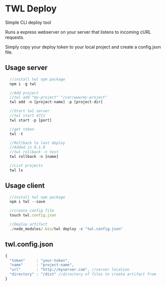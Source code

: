 # TWL Deploy
  Simple CLI deploy tool

  Runs a express webserver on your server that listens to incoming cURL requests.

  Simply copy your deploy token to your local project and create a config.json file.

## Usage server
``` js
  //install twl npm package
  npm i -g twl

  //Add project
  //twl add "my-project" "/var/www/my-project"
  twl add -n [project-name] -p [project-dir]

  //Start twl server
  //twl start 4711
  twl start -p [port]

  //get token
  twl -t

  //Rollback to last deploy
  //Added in 0.1.0
  //twl rollback -n test
  twl rollback -n [name]

  //List projects
  twl ls
```

## Usage client
``` js
  //install twl npm package
  npm i twl --save

  //create config file
  touch twl.config.json

  //Deploy artifact
  ./node_modules/.bin/twl deploy -c "twl.config.json"
```

## twl.config.json
``` js
{
  "token"     : "your-token",
  "name"      : "project-name",
  "url"       : "http://myserver.com", //server location
  "directory" : "/dist" //directory of files to create artifact from
}
```
